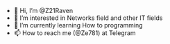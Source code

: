 - 👋 Hi, I’m @Z21Raven
- 👀 I’m interested in Networks field  and other IT fields 
- 🌱 I’m currently learning How to programming 
- 📫 How to reach me (@Ze781) at Telegram

<!---
Z21Raven/Z21Raven is a ✨ special ✨ repository because its `README.md` (this file) appears on your GitHub profile.
You can click the Preview link to take a look at your changes.
--->
